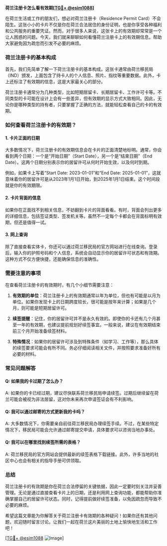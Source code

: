 **荷兰注册卡怎么看有效期[[TG💪+ @esim1088](https://t.me/s/esim1088)]**

在荷兰生活或工作的朋友们，想必对荷兰注册卡（Residence Permit Card）不会陌生。这张小小的卡片不仅是你在荷兰合法居住的身份证明，也是你享受各种福利和公共服务的重要凭证。然而，对于很多人来说，这张卡上的有效期却常常是一个让人困惑的问题。今天，我们就来聊聊如何看懂荷兰注册卡上的有效期信息，帮助大家避免因为疏忽而引发不必要的麻烦。

### 荷兰注册卡的基本构成

首先，我们先简单了解一下荷兰注册卡的基本构成。这张卡通常由荷兰移民局（IND）颁发，上面包含了持卡人的个人信息、照片、指纹等重要数据。此外，卡上还标注了有效期的信息，这是大家最关心的部分。

荷兰注册卡通常分为几种类型，比如短期居留卡、长期居留卡、工作许可卡等。不同类型的卡可能在设计上会有一些差异，但有效期的显示方式大致相同。因此，无论你是哪种类型的持有者，只要掌握了正确的方法，就能轻松查看自己的卡的有效期。

### 如何查看荷兰注册卡的有效期？

#### 1. 卡片正面的日期

大多数情况下，荷兰注册卡的有效期信息会在卡片的正面清楚地标明。通常，你会看到两个日期：一个是“开始日期”（Start Date），另一个是“结束日期”（End Date）。这两个日期分别表示你的居留许可从何时开始生效，以及何时到期。

例如，如果卡上写着“Start Date: 2023-01-01”和“End Date: 2025-01-01”，这就意味着你的居留许可是从2023年1月1日开始，到2025年1月1日结束。这个时间段就是你的有效期限。

#### 2. 卡片背面的信息

如果你在正面找不到相关信息，不妨翻到卡片的背面看看。有时，背面会列出更多的详细信息，包括签证类型、签发机关等。虽然不一定每个卡都会在背面标明有效期，但还是值得一试。

#### 3. 网上查询

除了直接查看实体卡，你还可以通过荷兰移民局的官方网站进行在线查询。登录后，输入你的护照号码和个人信息，系统会自动显示你的居留许可状态和有效期。这种方式不仅方便快捷，还能确保信息的准确性。

### 需要注意的事项

在查看荷兰注册卡的有效期时，有几个小细节需要注意：

1. **有效期的单位**：荷兰注册卡上的有效期通常以年为单位，但也有可能是以月为单位。如果你发现卡上的日期跨度较长，很可能是按年来计算；如果是几个月，则可能是短期居留许可。

2. **续签提醒**：记住，你的居留许可并不是永久有效的。即使你的卡还有几个月甚至一年的有效期，也建议提前规划好续签事宜。一般来说，建议在有效期结束前三个月开始准备续签材料。

3. **特殊情况**：如果你的居留许可涉及到特殊条件（如学习、工作等），那么具体的续签要求可能会有所不同。务必仔细阅读相关文件，并按照要求准备好所有必要的材料。

### 常见问题解答

#### Q: 如果我的卡过期了怎么办？
A: 如果你的卡已经过期，建议尽快联系荷兰移民局申请续签。过期后继续留在荷兰可能会被视为非法居留，这对你未来再次申请签证会有不利影响。

#### Q: 我可以通过邮寄的方式更新我的卡吗？
A: 大多数情况下，你需要亲自前往荷兰移民局办理续签手续。不过，在某些特定情况下，移民局可能会允许通过邮寄提交申请，具体要求可以咨询当地办事处。

#### Q: 我可以在哪里找到续签所需的表格？
A: 荷兰移民局的官方网站会提供最新的续签表格下载链接。此外，许多当地的社区中心也会有相关的指导手册可供领取。

### 总结

荷兰注册卡的有效期是你在荷兰合法停留的关键依据，因此一定要时刻关注并妥善管理。无论是通过直接查看卡片上的日期，还是利用网上查询功能，都能帮助你准确掌握自己的居留许可状态。同时，记得提前做好续签准备，以免因疏忽而导致不必要的麻烦。

希望这篇文章能为你解答关于荷兰注册卡有效期的各种疑问！如果你还有其他问题，欢迎随时留言讨论。让我们一起在荷兰这片美丽的土地上愉快地生活和工作吧！

[[TG💪+ @esim1088](https://t.me/s/esim1088) ![Image](https://i.postimg.cc/4NQfJmqS/Snipaste-2025-05-13-00-14-12.png)]